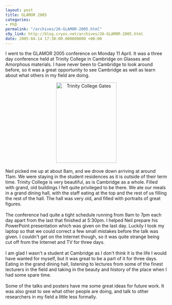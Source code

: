 ```yaml
---
layout: post
title: GLAMOR 2005
categories:
- PhD
permalink: "/archives/26-GLAMOR-2005.html"
s9y_link: http://blog.cryos.net/archives/26-GLAMOR-2005.html
date: 2005-04-14 17:30:00.000000000 +00:00
---
```

I went to the GLAMOR 2005 conference on Monday 11 April. It was a three day conference held at Trinity College in Cambridge on Glasses and Amorphous materials. I have never been to Cambridge to look around before, so it was a great opportunity to see Cambridge as well as learn about what others in my field are doing.<br />
<center><img width='188' height='250' style="border: 0px" src="http://blog.cryos.net/uploads/trinitycollegegates.serendipityThumb.jpg" alt="Trinity College Gates" /></center><br />
Neil picked me up at about 8am, and we drove down arriving at around 11am. We were staying in the student residences as it is outside of their term time. Trinity College is very beautiful, as is Cambridge as a whole. Filled with grand, old buildings I felt quite privileged to be there. We ate our meals in a grand dining hall, with the staff eating at the top and the rest of us filling the rest of the hall. The hall was very old, and filled with portraits of great figures.<br />
<br />
The conference had quite a tight schedule running from 9am to 7pm each day apart from the last that finished at 5:30pm. I helped Neil prepare his PowerPoint presentation which was given on the last day. Luckily I took my laptop so that we could correct a few small mistakes before the talk was given. I couldn't get on the Internet though, so it was quite strange being cut off from the Internet and TV for three days.<br />
<br />
I am glad I wasn't a student at Cambridge as I don't think it is the life I would have wanted for myself, but it was great to be a part of it for three days. Eating in the grand dining hall, listening to lectures from some of the finest lecturers in the field and taking in the beauty and history of the place when I had some spare time.<br />
<br />
Some of the talks and posters have me some great ideas for future work. It was also great to see what other people are doing, and talk to other researchers in my field a little less formally.
